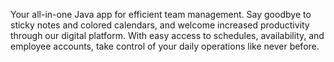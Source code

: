 Your all-in-one Java app for efficient team management. Say goodbye to sticky notes and colored calendars, and welcome increased productivity through our digital platform. 
With easy access to schedules, availability, and employee accounts, take control of your daily operations like never before.
